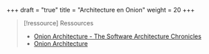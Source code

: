 +++
draft = "true"
title = "Architecture en Onion"
weight = 20
+++

> [!ressource] Ressources
> - [Onion Architecture - The Software Architecture Chronicles](https://herbertograca.com/2017/09/21/onion-architecture/)
> - [Onion Architecture](https://medium.com/expedia-group-tech/onion-architecture-deed8a554423)
